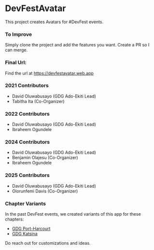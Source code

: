 # DevFestAvatar

This project creates Avatars for #DevFest events.

### To Improve

Simply clone the project and add the features you want. Create a PR so I can merge.

### Final Url:

Find the url at https://devfestavatar.web.app

### 2021 Contributors

- David Oluwabusayo (GDG Ado-Ekiti Lead)
- Tabitha Ita (Co-Organizer)

### 2022 Contributors

- David Oluwabusayo (GDG Ado-Ekiti Lead)
- Ibraheem Ogundele

### 2024 Contributors

- David Oluwabusayo (GDG Ado-Ekiti Lead)
- Benjamin Olajesu (Co-Organizer)
- Ibraheem Ogundele

### 2025 Contributors

- David Oluwabusayo (GDG Ado-Ekiti Lead)
- Olorunfemi Davis (Co-Organizer)


### Chapter Variants

In the past DevFest events, we created variants of this app for these chapters:

- [GDG Port-Harcourt](https://gdg.community.dev/gdg-port-harcourt/)
- [GDG Katsina](https://gdg.community.dev/gdg-katsina/)

Do reach out for customizations and ideas.

